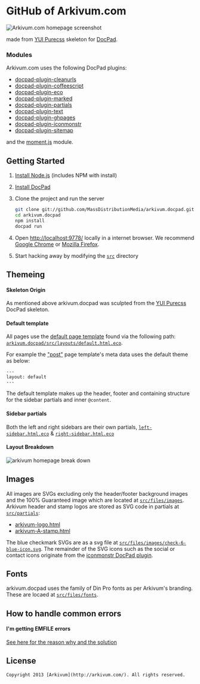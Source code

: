# GitHub of Arkivum.com
![Arkivum.com homepage screenshot](https://googledrive.com/host/0B9LVk4xbDIJTbV8xNUIwVkZHOXM/Screenshot%20%281%29.png "Arkivum.com homepage screenshot")

made from [YUI Purecss](http://purecss.io/) skeleton for [DocPad](https://github.com/bevry/docpad).

### Modules

Arkivum.com uses the following DocPad plugins:
- [docpad-plugin-cleanurls](https://github.com/docpad/docpad-plugin-cleanurls)
- [docpad-plugin-coffeescript](https://github.com/docpad/docpad-plugin-coffeescript)
- [docpad-plugin-eco](https://github.com/docpad/docpad-plugin-eco)
- [docpad-plugin-marked](https://github.com/docpad/docpad-plugin-marked)
- [docpad-plugin-partials](https://github.com/docpad/docpad-plugin-partials)
- [docpad-plugin-text](https://github.com/docpad/docpad-plugin-text)
- [docpad-plugin-ghpages](https://github.com/docpad/docpad-plugin-ghpages)
- [docpad-plugin-iconmonstr](https://github.com/mikeumus/docpad-plugin-iconmonstr)
- [docpad-plugin-sitemap](https://github.com/docpad/docpad-plugin-sitemap)

and the [moment.js](https://github.com/moment/moment) module.

## Getting Started

1. [Install Node.js](http://nodejs.org/download/) (includes NPM with install)

1. [Install DocPad](https://github.com/bevry/docpad)

1. Clone the project and run the server

	``` bash
	git clone git://github.com/MassDistributionMedia/arkivum.docpad.git
	cd arkivum.docpad
	npm install
	docpad run
	```

1. Open [http://localhost:9778/](http://localhost:9778/) locally in a internet browser. We recommend [Google Chrome](https://www.google.com/intl/en/chrome/browser/) or [Mozilla Firefox](http://www.mozilla.org/en-US/firefox/new/?f=26&utm_expid=71153379-28.ZuzIY8GHTdmX0QtrDFcQLQ.1&utm_referrer=https%3A%2F%2Fwww.google.com%2F). 

1. Start hacking away by modifying the [`src`](https://github.com/MassDistributionMedia/arkivum.docpad/tree/master/src) directory

## Themeing

#### Skeleton Origin

As mentioned above arkivum.docpad was sculpted from the [YUI Purecss](http://purecss.io/) DocPad skeleton. 

#### Default template

All pages use the [default page template](https://github.com/MassDistributionMedia/arkivum.docpad/blob/master/src/layouts/default.html.eco) found via the following path: [`arkivum.docpad/src/layouts/default.html.eco`](https://github.com/MassDistributionMedia/arkivum.docpad/blob/master/src/layouts/default.html.eco).

For example the ["post"](https://github.com/MassDistributionMedia/arkivum.docpad/blob/master/src/layouts/post.html.eco) page template's meta data uses the default theme as below:
```
---
layout: default
---
```
The default template makes up the header, footer and containing structure for the sidebar partials and inner `@content`.

#### Sidebar partials

Both the left and right sidebars are their own partials, [`left-sidebar.html.eco`](https://github.com/MassDistributionMedia/arkivum.docpad/blob/master/src/partials/left-sidebar.html.eco) & [`right-sidebar.html.eco`](https://github.com/MassDistributionMedia/arkivum.docpad/blob/master/src/partials/right-sidebar.html.eco)

#### Layout Breakdown 
![arkivum homepage break down](https://googledrive.com/host/0B9LVk4xbDIJTbV8xNUIwVkZHOXM/Home%20%20%20Arkivum.png)

## Images

All images are SVGs excluding only the header/footer background images and the 100% Guaranteed image which are located at [`src/files/images`](https://github.com/MassDistributionMedia/arkivum.docpad/tree/master/src/files/images).
Arkivum header and stamp logos are stored as SVG code in partials at [`src/partials`](https://github.com/MassDistributionMedia/arkivum.docpad/tree/master/src/partials):
- [arkivum-logo.html](https://github.com/MassDistributionMedia/arkivum.docpad/blob/master/src/partials/arkivum-logo.html)
- [arkivum-A-stamp.html](https://github.com/MassDistributionMedia/arkivum.docpad/blob/master/src/partials/arkivum-A-stamp.html)

The blue checkmark SVGs are as a svg file at [`src/files/images/check-6-blue-icon.svg`](https://github.com/MassDistributionMedia/arkivum.docpad/blob/master/src/files/images/check-6-blue-icon.svg).
The remainder of the SVG icons such as the social or contact icons originate from the [iconmonstr DocPad plugin](https://github.com/mikeumus/docpad-plugin-iconmonstr). 

## Fonts

arkivum.docpad uses the family of Din Pro fonts as per Arkivum's branding. These are locaed at [`src/files/fonts`](https://github.com/MassDistributionMedia/arkivum.docpad/tree/master/src/files/fonts).

## How to handle common errors

#### I'm getting EMFILE errors

[See here for the reason why and the solution](http://docpad.org/docs/troubleshoot#i-m-getting-emfile-too-many-open-files)


## License

	Copyright 2013 [Arkivum](http://arkivum.com/). All rights reserved.
